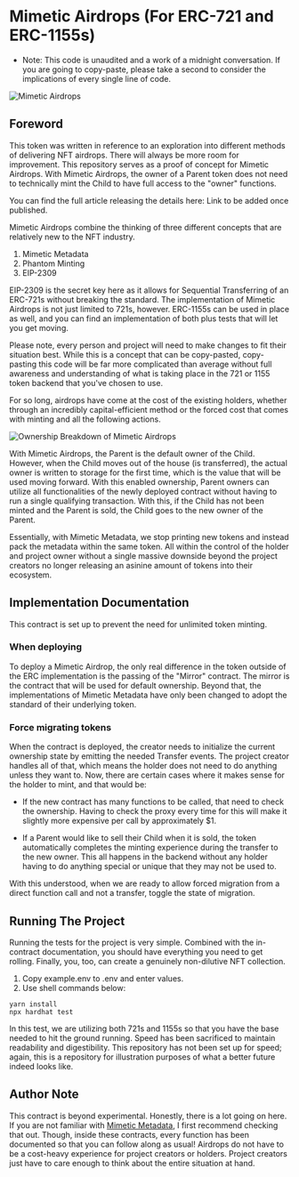 # Mimetic Airdrops (For ERC-721 and ERC-1155s)

* Note: This code is unaudited and a work of a midnight conversation. If you are going to copy-paste, please take a second to consider the implications of every single line of code.

![Mimetic Airdrops](https://imgur.com/1jcUknw.png)

## Foreword

This token was written in reference to an exploration into different methods of delivering NFT airdrops. There will always be more room for improvement. This repository serves as a proof of concept for Mimetic Airdrops. With Mimetic Airdrops, the owner of a Parent token does not need to technically mint the Child to have full access to the "owner" functions.

You can find the full article releasing the details here: Link to be added once published.

Mimetic Airdrops combine the thinking of three different concepts that are relatively new to the NFT industry.

1. Mimetic Metadata
2. Phantom Minting
3. EIP-2309

EIP-2309 is the secret key here as it allows for Sequential Transferring of an ERC-721s without breaking the standard. The implementation of Mimetic Airdrops is not just limited to 721s, however. ERC-1155s can be used in place as well, and you can find an implementation of both plus tests that will let you get moving.

Please note, every person and project will need to make changes to fit their situation best. While this is a concept that can be copy-pasted, copy-pasting this code will be far more complicated than average without full awareness and understanding of what is taking place in the 721 or 1155 token backend that you've chosen to use.

For so long, airdrops have come at the cost of the existing holders, whether through an incredibly capital-efficient method or the forced cost that comes with minting and all the following actions.

![Ownership Breakdown of Mimetic Airdrops](https://imgur.com/aqRZfsi.png)

With Mimetic Airdrops, the Parent is the default owner of the Child. However, when the Child moves out of the house (is transferred), the actual owner is written to storage for the first time, which is the value that will be used moving forward. With this enabled ownership, Parent owners can utilize all functionalities of the newly deployed contract without having to run a single qualifying transaction. With this, if the Child has not been minted and the Parent is sold, the Child goes to the new owner of the Parent.

Essentially, with Mimetic Metadata, we stop printing new tokens and instead pack the metadata within the same token. All within the control of the holder and project owner without a single massive downside beyond the project creators no longer releasing an asinine amount of tokens into their ecosystem.

## Implementation Documentation

This contract is set up to prevent the need for unlimited token minting.

### When deploying

To deploy a Mimetic Airdrop, the only real difference in the token outside of the ERC implementation is the passing of the "Mirror" contract. The mirror is the contract that will be used for default ownership. Beyond that, the implementations of Mimetic Metadata have only been changed to adopt the standard of their underlying token.

### Force migrating tokens

When the contract is deployed, the creator needs to initialize the current ownership state by emitting the needed Transfer events. The project creator handles all of that, which means the holder does not need to do anything unless they want to. Now, there are certain cases where it makes sense for the holder to mint, and that would be:

* If the new contract has many functions to be called, that need to check the ownership. Having to check the proxy every time for this will make it slightly more expensive per call by approximately $1.

* If a Parent would like to sell their Child when it is sold, the token automatically completes the minting experience during the transfer to the new owner. This all happens in the backend without any holder having to do anything special or unique that they may not be used to.

With this understood, when we are ready to allow forced migration from a direct function call and not a transfer, toggle the state of migration.

## Running The Project

Running the tests for the project is very simple. Combined with the in-contract documentation, you should have everything you need to get rolling. Finally, you, too, can create a genuinely non-dilutive NFT collection.

1. Copy example.env to .env and enter values.
2. Use shell commands below:

```shell
yarn install
npx hardhat test
```

In this test, we are utilizing both 721s and 1155s so that you have the base needed to hit the ground running. Speed has been sacrificed to maintain readability and digestibility. This repository has not been set up for speed; again, this is a repository for illustration purposes of what a better future indeed looks like.

## Author Note

This contract is beyond experimental. Honestly, there is a lot going on here. If you are not familiar with [Mimetic Metadata](https://github.com/nftchance/nft-nondilutive), I first recommend checking that out. Though, inside these contracts, every function has been documented so that you can follow along as usual! Airdrops do not have to be a cost-heavy experience for project creators or holders. Project creators just have to care enough to think about the entire situation at hand.